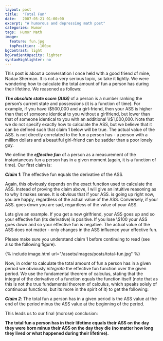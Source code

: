 ```yaml
---
layout: post
title:  "Total Fun"
date:   2007-05-21 01:00:00
excerpt: "A humorous and depressing math post"
categories: Humor
tags:  Humor Math
image:
  feature: fun.jpg
  topPosition: -100px
bgContrast: light
bgGradientOpacity: lighter
syntaxHighlighter: no
---
```

This post is about a conversation I once held with a good friend of mine, Nadav Sherman. It is not a very serious topic, so take it lightly. We were wondering how to calculate the total amount of fun a person has during their lifetime. We reasoned as follows:

***The absolute state score (ASS)*** of a person is a number ranking the person’s current state and possessions (it is a function of time). For example, if you have \\$500,000 and a girl-friend, then your ASS is higher than that of someone identical to you without a girlfriend, but lower than that of someone identical to you with an additional \\$1,000,000. Note that we do not specify exactly how to calculate the ASS, but we believe that it can be defined such that claim 1 below will be true. The actual value of the ASS. is not directly correlated to the fun a person has - a person with a million dollars and a beautiful girl-friend can be sadder than a poor lonely guy.

We define the ***effective fun*** of a person as a measurement of the instantaneous fun a person has in a given moment (again, it is a function of time). Our first claim is:

***Claim 1***: The effective fun equals the derivative of the ASS.

Again, this obviously depends on the exact function used to calculate the ASS. Instead of proving the claim above, I will give an intuitive reasoning as to why it makes sense. It is obvious that if your ASS. is going up right now, you are happy, regardless of the actual value of the ASS. Conversely, if your ASS. goes down you are sad, regardless of the value of your ASS.

Lets give an example. If you get a new girlfriend, your ASS goes up and so your effective fun (its derivative) is positive. If you lose \\$100 your ASS goes down and so your effective fun is negative. The actual value of the ASS does not matter - only changes in the ASS influence your effective fun.

Please make sure you understand claim 1 before continuing to read (see also the following figure).

{% include image.html url="/assets/images/posts/total-fun.jpg" %}

Now, in order to calculate the total amount of fun a person has in a given period we obviously *integrate* the effective fun function over the given period. We use the fundamental theorem of calculus, stating that the integral of the derivative of a function equals the function itself (note that as this is not the true fundamental theorem of calculus, which speaks solely of continuous functions, but its more in the spirit of it) to get the following:

***Claim 2***: The total fun a person has in a given period is the ASS value at the end of the period minus the ASS value at the beginning of the period.

This leads us to our final (morose) conclusion:

**The total fun a person has in their lifetime equals their ASS on the day they were born minus their ASS on the day they die (no matter how long they lived or what happened during their lifetime).**